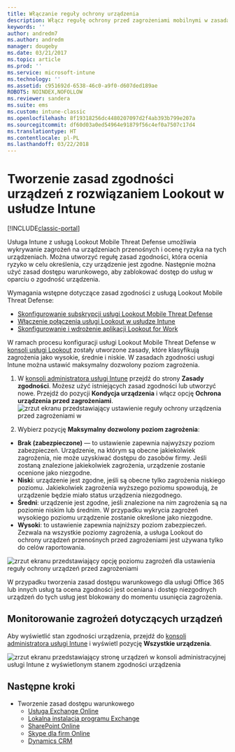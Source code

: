 ```yaml
---
title: Włączanie reguły ochrony urządzenia
description: Włącz regułę ochrony przed zagrożeniami mobilnymi w zasadach zgodności urządzenia.
keywords: ''
author: andredm7
ms.author: andredm
manager: dougeby
ms.date: 03/21/2017
ms.topic: article
ms.prod: ''
ms.service: microsoft-intune
ms.technology: ''
ms.assetid: c951692d-6538-46c0-a9f0-d607ded189ae
ROBOTS: NOINDEX,NOFOLLOW
ms.reviewer: sandera
ms.suite: ems
ms.custom: intune-classic
ms.openlocfilehash: 8f19318256dc4480207097d2f4ab393b799e207a
ms.sourcegitcommit: df60d03a0ed54964e91879f56c4ef0a7507c17d4
ms.translationtype: HT
ms.contentlocale: pl-PL
ms.lasthandoff: 03/22/2018
---
```

# <a name="create-lookout-device-compliance-policy-in-intune"></a>Tworzenie zasad zgodności urządzeń z rozwiązaniem Lookout w usłudze Intune

[!INCLUDE[classic-portal](../includes/classic-portal.md)]

Usługa Intune z usługą Lookout Mobile Threat Defense umożliwia wykrywanie zagrożeń na urządzeniach przenośnych i ocenę ryzyka na tych urządzeniach. Można utworzyć regułę zasad zgodności, która ocenia ryzyko w celu określenia, czy urządzenie jest zgodne. Następnie można użyć zasad dostępu warunkowego, aby zablokować dostęp do usług w oparciu o zgodność urządzenia.

Wymagania wstępne dotyczące zasad zgodności z usługą Lookout Mobile Threat Defense:

- [Skonfigurowanie subskrypcji usługi Lookout Mobile Threat Defense](setup-your-lookout-mtd-subscription.md)
- [Włączenie połączenia usługi Lookout w usłudze Intune](enable-lookout-mtd-connection.md)
- [Skonfigurowanie i wdrożenie aplikacji Lookout for Work](configure-deploy-lookout-for-work-app.md)

W ramach procesu konfiguracji usługi Lookout Mobile Threat Defense w [konsoli usługi Lookout](https://aad.lookout.com) zostały utworzone zasady, które klasyfikują zagrożenia jako wysokie, średnie i niskie. W zasadach zgodności usługi Intune można ustawić maksymalny dozwolony poziom zagrożenia.

1. W [konsoli administratora usługi Intune](https://manage.microsoft.com) przejdź do strony **Zasady zgodności**. Możesz użyć istniejących zasad zgodności lub utworzyć nowe. Przejdź do pozycji **Kondycja urządzenia** i włącz opcję **Ochrona urządzenia przed zagrożeniami**.
  ![zrzut ekranu przedstawiający ustawienie reguły ochrony urządzenia przed zagrożeniami w ](../media/mtp/mtp-compliance-policy-rule.png)

2. Wybierz pozycję **Maksymalny dozwolony poziom zagrożenia**:
  * **Brak (zabezpieczone)** — to ustawienie zapewnia najwyższy poziom zabezpieczeń.  Urządzenie, na którym są obecne jakiekolwiek zagrożenia, nie może uzyskiwać dostępu do zasobów firmy.  Jeśli zostaną znalezione jakiekolwiek zagrożenia, urządzenie zostanie ocenione jako niezgodne.  
  * **Niski**: urządzenie jest zgodne, jeśli są obecne tylko zagrożenia niskiego poziomu. Jakiekolwiek zagrożenia wyższego poziomu spowodują, że urządzenie będzie miało status urządzenia niezgodnego.
  * **Średni**: urządzenie jest zgodne, jeśli znalezione na nim zagrożenia są na poziomie niskim lub średnim. W przypadku wykrycia zagrożeń wysokiego poziomu urządzenie zostanie określone jako niezgodne.
  * **Wysoki**: to ustawienie zapewnia najniższy poziom zabezpieczeń. Zezwala na wszystkie poziomy zagrożenia, a usługa Lookout do ochrony urządzeń przenośnych przed zagrożeniami jest używana tylko do celów raportowania.

![zrzut ekranu przedstawiający opcję poziomu zagrożeń dla ustawienia reguły ochrony urządzeń przed zagrożeniami](../media/mtp/mtp-compliance-policy-setting.png)

W przypadku tworzenia zasad dostępu warunkowego dla usługi Office 365 lub innych usług ta ocena zgodności jest oceniana i dostęp niezgodnych urządzeń do tych usług jest blokowany do momentu usunięcia zagrożenia.

## <a name="monitor-device-threats"></a>Monitorowanie zagrożeń dotyczących urządzeń
Aby wyświetlić stan zgodności urządzenia, przejdź do [konsoli administratora usługi Intune](https://manage.microsoft.com) i wyświetl pozycję **Wszystkie urządzenia**.

![zrzut ekranu przedstawiający stronę urządzeń w konsoli administracyjnej usługi Intune z wyświetlonym stanem zgodności urządzenia](../media/mtp/mtp-device-status-intune-console.png)

## <a name="next-steps"></a>Następne kroki
* Tworzenie zasad dostępu warunkowego
  * [Usługa Exchange Online](restrict-access-to-exchange-online-with-microsoft-intune.md)
  * [Lokalna instalacja programu Exchange](restrict-access-to-exchange-onpremises-with-microsoft-intune.md)
  * [SharePoint Online](restrict-access-to-sharepoint-online-with-microsoft-intune.md)
  * [Skype dla firm Online](restrict-access-to-skype-for-business-online-with-microsoft-intune.md)
  * [Dynamics CRM](restrict-access-to-dynamics-crm-online-with-microsoft-intune.md)
